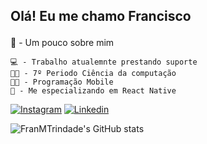 ## Olá! Eu me chamo Francisco <p>

📖 - Um pouco sobre mim

    💻 - Trabalho atualemnte prestando suporte 
    👨‍💻 - 7º Periodo Ciência da computação 
    👨‍💻 - Programação Mobile
    🍎 - Me especializando em React Native


[![Instagram](https://img.shields.io/badge/Instagram-E4405F?style=for-the-badge&logo=instagram&logoColor=white)](https://www.instagram.com/francisco_amt/)
[![Linkedin](https://img.shields.io/badge/LinkedIn-0077B5?style=for-the-badge&logo=linkedin&logoColor=white)](https://www.linkedin.com/in/francisco-trindade-82a76b180/)

![FranMTrindade's GitHub stats](https://github-readme-stats.vercel.app/api?username=FranMTrindade&show_icons=true&theme=dark)


